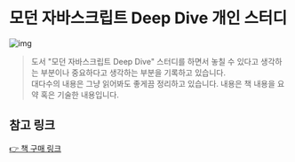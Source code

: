 # 모던 자바스크립트 Deep Dive 개인 스터디
![img](https://user-images.githubusercontent.com/53161335/161222075-d49d2e33-bb03-409a-a959-f6f1235c7c74.png)

> 도서 "모던 자바스크립트 Deep Dive" 스터디를 하면서 놓칠 수 있다고 생각하는 부분이나 중요하다고 생각하는 부분을 기록하고 있습니다.   
> 대다수의 내용은 그냥 읽어봐도 좋게끔 정리하고 있습니다. 내용은 책 내용을 요약 혹은 기술한 내용입니다. 

## 참고 링크
[👉 책 구매 링크](http://www.kyobobook.co.kr/product/detailViewKor.laf?ejkGb=KOR&mallGb=KOR&barcode=9791158392239&orderClick=LEA&Kc=)